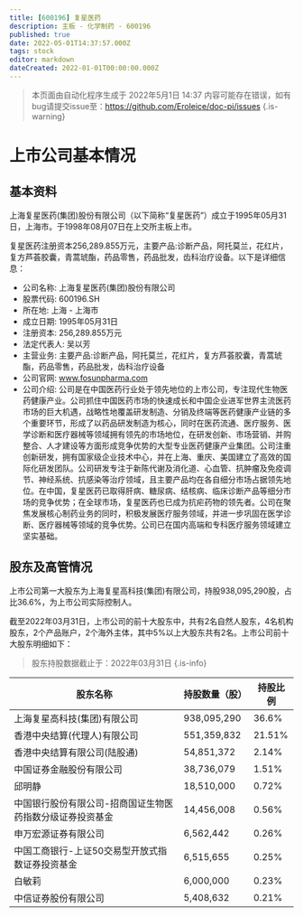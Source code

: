 ```yaml
---
title: [600196] 复星医药
description: 主板 - 化学制药 - 600196
published: true
date: 2022-05-01T14:37:57.000Z
tags: stock
editor: markdown
dateCreated: 2022-01-01T00:00:00.000Z
---
```


> 本页面由自动化程序生成于 2022年5月1日 14:37
> 内容可能存在错误，如有bug请提交issue至：https://github.com/Eroleice/doc-pi/issues
{.is-warning}

# 上市公司基本情况

## 基本资料

上海复星医药(集团)股份有限公司（以下简称“复星医药”）成立于1995年05月31日，上海市。于1998年08月07日在上交所主板上市。

复星医药注册资本256,289.855万元，主要产品:诊断产品，阿托莫兰，花红片，复方芦荟胶囊，青蒿琥酯，药品零售，药品批发，齿科治疗设备。以下是详细信息：

- 公司名称: 上海复星医药(集团)股份有限公司
- 股票代码: 600196.SH
- 所在地: 上海 - 上海市
- 成立日期: 1995年05月31日
- 注册资本: 256,289.855万元
- 法定代表人: 吴以芳
- 主营业务: 主要产品:诊断产品，阿托莫兰，花红片，复方芦荟胶囊，青蒿琥酯，药品零售，药品批发，齿科治疗设备
- 公司官网: www.fosunpharma.com
- 公司介绍: 公司是在中国医药行业处于领先地位的上市公司，专注现代生物医药健康产业。公司抓住中国医药市场的快速成长和中国企业进军世界主流医药市场的巨大机遇，战略性地覆盖研发制造、分销及终端等医药健康产业链的多个重要环节，形成了以药品研发制造为核心，同时在医药流通、医疗服务、医学诊断和医疗器械等领域拥有领先的市场地位，在研发创新、市场营销、并购整合、人才建设等方面形成竞争优势的大型专业医药健康产业集团。公司注重创新研发，拥有国家级企业技术中心，并在上海、重庆、美国建立了高效的国际化研发团队。公司研发专注于新陈代谢及消化道、心血管、抗肿瘤及免疫调节、神经系统、抗感染等治疗领域，且主要产品均在各自细分市场占据领先地位。在中国，复星医药已取得肝病、糖尿病、结核病、临床诊断产品等细分市场的竞争优势；在全球市场，复星医药也已成为抗疟药物的领先者。公司在聚焦发展核心制药业务的同时，积极发展医疗服务领域，并进一步巩固在医学诊断、医疗器械等领域的竞争优势。公司已在国内高端和专科医疗服务领域建立坚实基础。


## 股东及高管情况

上市公司第一大股东为上海复星高科技(集团)有限公司，持股938,095,290股，占比36.6%，为上市公司实际控制人。

截至2022年03月31日，上市公司的前十大股东中，共有2名自然人股东，4名机构股东，2个产品账户，2个海外主体，其中5%以上大股东共有2名。上市公司前十大股东明细如下：

> 股东持股数据截止于：2022年03月31日
{.is-info}

| 股东名称 | 持股数量（股） | 持股比例 |
| --- | --- | --- |
| 上海复星高科技(集团)有限公司 | 938,095,290 | 36.6% |
| 香港中央结算(代理人)有限公司 | 551,359,832 | 21.51% |
| 香港中央结算有限公司(陆股通) | 54,851,372 | 2.14% |
| 中国证券金融股份有限公司 | 38,736,079 | 1.51% |
| 邱明静 | 18,510,000 | 0.72% |
| 中国银行股份有限公司-招商国证生物医药指数分级证券投资基金 | 14,456,008 | 0.56% |
| 申万宏源证券有限公司 | 6,562,442 | 0.26% |
| 中国工商银行-上证50交易型开放式指数证券投资基金 | 6,515,655 | 0.25% |
| 白敏莉 | 6,000,000 | 0.23% |
| 中信证券股份有限公司 | 5,408,632 | 0.21% |




